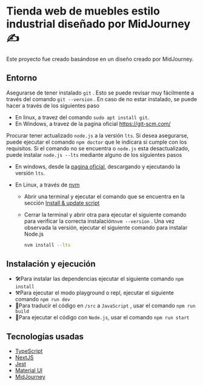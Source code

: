 # Tienda web de muebles estilo industrial diseñado por MidJourney:writing_hand:

Este proyecto fue creado basándose en un diseño creado por MidJourney.

## Entorno

Asegurarse de tener instalado `git` . Esto se puede revisar muy fácilmente a través del comando `git --version` . En caso de no estar instalado, se puede hacer a través de los siguientes paso

- En linux, a travez del comando `sudo apt install git`.
- En Windows, a travez de la pagina oficial https://git-scm.com/

Procurar tener actualizado `node.js` a la versión `lts`. Si desea asegurarse, puede ejecutar el comando `npm doctor` que le indicara si cumple con los requisitos. Si el comando no se encuentra o `node.js` esta desactualizado, puede instalar `node.js --lts` mediante alguno de los siguientes pasos

- En windows, desde la [pagina oficial](https://nodejs.org/en/), descargando y ejecutando la versión `lts`.

- En Linux, a través de [nvm](https://github.com/nvm-sh/nvm)

  - Abrir una terminal y ejecutar el comando que se encuentra en la sección [Install & update script](https://github.com/nvm-sh/nvm#install--update-script)

  - Cerrar la terminal y abrir otra para ejecutar el siguiente comando para verificar la correcta instalación`nvm --version` . Una vez observada la versión, ejecutar el siguiente comando para instalar Node.js

    ```bash
    nvm install --lts
    ```

## Instalación y ejecución

- 🛠Para instalar las dependencias ejecutar el siguiente comando `npm install`
- ⚒Para ejecutar el modo playground o repl, ejecutar el siguiente comando `npm run dev`
- 🔧Para traducir el código en `/src` a `JavaScript` , usar el comando `npm run build`
- 🔑Para ejecutar el código con `Node.js`, usar el comando `npm run start`

## Tecnologías usadas

- [TypeScript](https://www.typescriptlang.org/)
- [NextJS](https://nextjs.org/)
- [Jest](https://jestjs.io/)
- [Material UI](https://mui.com/core/)
- [MidJourney](https://www.midjourney.com/home/?callbackUrl=%2Fapp%2F)


